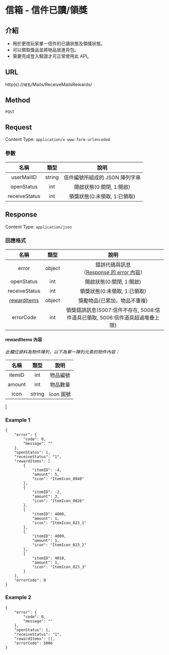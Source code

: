 # 信箱 - 信件已讀/領獎

## 介紹

- 用於更改玩家單一信件的已讀狀態及領獎狀態。
- 可以領取獎品並將物品放進背包。
- 需要完成登入驗證才可正常使用此 API。

## URL

http(s)://`域名`/Mails/ReceiveMailsRewards/

## Method

`POST`

## Request

Content Type: `application/x-www-form-urlencoded`

### 參數
| 名稱 | 類型 | 說明 |
|:-:|:-:|:-:|
| userMailID | string | 信件編號所組成的 JSON 陣列字串  |
| openStatus | int | 開啟狀態(0:關閉, 1:開啟) |
| receiveStatus | int | 領獎狀態(0:未領取, 1:已領取) |

## Response

Content Type: `application/json`

### 回應格式

| 名稱 | 類型 | 說明 |
|:-:|:-:|:-:|
| error | object | 錯誤代碼與訊息<br>（[Response 的 error 內容](../response.md#error)） |
| openStatus | int | 開啟狀態(0:關閉, 1:開啟) |
| receiveStatus | int | 領獎狀態(0:未領取, 1:已領取) |
| [rewardItems](#rewardItems) | object| 獎勵物品(已累加，物品不重複)|
| errorCode | int | 領獎錯誤訊息(5007:信件不存在, 5008:信件道具已領取, 5006:信件道具超過堆疊上限) |

#### <span id="rewardItems">rewardItems 內容</span>

_此欄位資料為物件陣列，以下為單一陣列元素的物件內容：_

| 名稱 | 類型 | 說明 |
|:-:|:-:|:-:|
| itemID | int | 物品編號 |
| amount | int | 物品數量 |
| icon | string | Icon 圖號 |
|

### Example 1
	{
		"error": {
			"code": 0,
			"message": ""
		},
		"openStatus": 1,
		"receiveStatus": "1",
		"rewardItems": [
			{
				"itemID": -4,
				"amount": 5,
				"icon": "ItemIcon_0040"
			},
			{
				"itemID": -2,
				"amount": 3,
				"icon": "ItemIcon_0026"
			},
			{
				"itemID": 4008,
				"amount": 1,
				"icon": "ItemIcon_023_1"
			},
			{
				"itemID": 4009,
				"amount": 1,
				"icon": "ItemIcon_023_2"
			},
			{
				"itemID": 4010,
				"amount": 1,
				"icon": "ItemIcon_023_3"
			}
		],
		"errorCode": 0
	}

### Example 2
	{
		"error": {
			"code": 0,
			"message": ""
		},
		"openStatus": 1,
		"receiveStatus": "1",
		"rewardItems": [],
		"errorCode": 5006
	}
